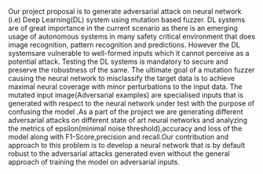Our project proposal is to generate adversarial attack on neural network (i.e) Deep Learning(DL) system using mutation based fuzzer. DL systems are of great importance in the current
scenario as there is an emerging usage of autonomous systems in many safety critical environment that does image recognition, pattern recognition and predictions. However the DL systemsare vulnerable to well-formed inputs which it cannot perceive as a potential attack. Testing the
DL systems is mandatory to secure and preserve the robustness of the same. The ultimate goal of a mutation fuzzer causing the neural network to misclassify the target data is to achieve
maximal neural coverage with minor perturbations to the input data. The mutated input image(Adversarial examples) are specialised inputs that is generated with respect to the neural
network under test with the purpose of confusing the model .As a part of the project we are generating different adversarial attacks on different state of art neural networks and analyzing
the metrics of epsilon(minimal noise threshold),accuracy and loss of the model along with F1-Score,precision and recall.Our contribution and approach to this problem is to develop a neural network that is by default robust to the adversarial attacks generated even without the general
approach of training the model on adversarial inputs.
